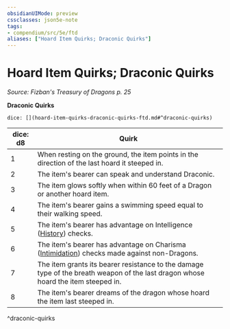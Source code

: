 ```yaml
---
obsidianUIMode: preview
cssclasses: json5e-note
tags:
- compendium/src/5e/ftd
aliases: ["Hoard Item Quirks; Draconic Quirks"]
---
```

# Hoard Item Quirks; Draconic Quirks
*Source: Fizban's Treasury of Dragons p. 25* 

**Draconic Quirks**

`dice: [](hoard-item-quirks-draconic-quirks-ftd.md#^draconic-quirks)`

| dice: d8 | Quirk |
|----------|-------|
| 1 | When resting on the ground, the item points in the direction of the last hoard it steeped in. |
| 2 | The item's bearer can speak and understand Draconic. |
| 3 | The item glows softly when within 60 feet of a Dragon or another hoard item. |
| 4 | The item's bearer gains a swimming speed equal to their walking speed. |
| 5 | The item's bearer has advantage on Intelligence ([History](/2-Mechanics/CLI/rules/skills.md#History)) checks. |
| 6 | The item's bearer has advantage on Charisma ([Intimidation](/2-Mechanics/CLI/rules/skills.md#Intimidation)) checks made against non-Dragons. |
| 7 | The item grants its bearer resistance to the damage type of the breath weapon of the last dragon whose hoard the item steeped in. |
| 8 | The item's bearer dreams of the dragon whose hoard the item last steeped in. |
^draconic-quirks